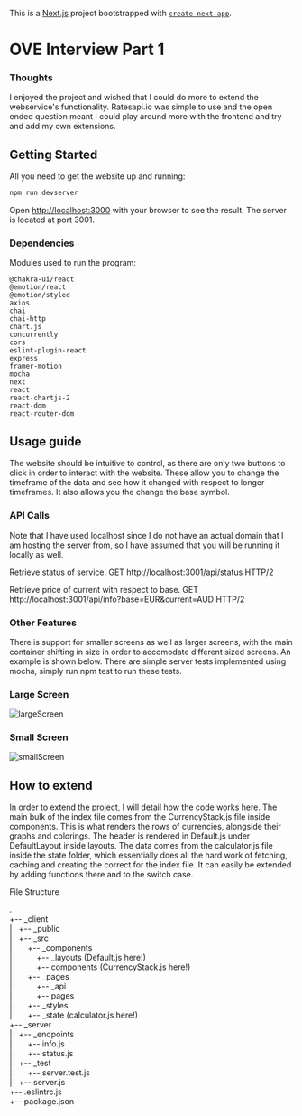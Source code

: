 This is a [Next.js](https://nextjs.org/) project bootstrapped with [`create-next-app`](https://github.com/vercel/next.js/tree/canary/packages/create-next-app).

# OVE Interview Part 1

### Thoughts

I enjoyed the project and wished that I could do more to extend the webservice's functionality. Ratesapi.io was simple to use and the open ended question meant I could play around more with the frontend and try and add my own extensions. 

## Getting Started

All you need to get the website up and running:

```bash
npm run devserver
```

Open [http://localhost:3000](http://localhost:3000) with your browser to see the result. The server is located at port 3001. 

### Dependencies

Modules used to run the program: 

```
@chakra-ui/react
@emotion/react
@emotion/styled
axios
chai
chai-http
chart.js
concurrently
cors
eslint-plugin-react
express
framer-motion
mocha
next
react
react-chartjs-2
react-dom
react-router-dom
```


## Usage guide 

The website should be intuitive to control, as there are only two buttons to click in order to interact with the website. These allow you to change the timeframe of the data and see how it changed with respect to longer timeframes. It also allows you the change the base symbol.

### API Calls

Note that I have used localhost since I do not have an actual domain that I am hosting the server from, so I have assumed that you will be running it locally as well.

Retrieve status of service.
GET http://localhost:3001/api/status HTTP/2

Retrieve price of current with respect to base.
GET http://localhost:3001/api/info?base=EUR&current=AUD HTTP/2

### Other Features

There is support for smaller screens as well as larger screens, with the main container shifting in size in order to accomodate different sized screens. An example is shown below. There are simple server tests implemented using mocha, simply run npm test to run these tests.

### Large Screen

![largeScreen](https://imgur.com/o0vcowN.png)

### Small Screen

![smallScreen](https://imgur.com/x65AsdX.png)

## How to extend

In order to extend the project, I will detail how the code works here. The main bulk of the index file comes from the CurrencyStack.js file inside components. This is what renders the rows of currencies, alongside their graphs and colorings. The header is rendered in Default.js under DefaultLayout inside layouts. The data comes from the calculator.js file inside the state folder, which essentially does all the hard work of fetching, caching and creating the correct for the index file. It can easily be extended by adding functions there and to the switch case.

File Structure

.\
+-- _client\
|   +-- _public\
|   +-- _src\
|       +-- _components\
|           +-- _layouts (Default.js here!)\
|           +-- components (CurrencyStack.js here!)\
|       +-- _pages\
|           +-- _api\
|           +-- pages\
|       +-- _styles\
|       +-- _state (calculator.js here!)\
+-- _server\
|   +-- _endpoints\
|       +-- info.js\
|       +-- status.js\
|   +-- _test\
|       +-- server.test.js\
|   +-- server.js\
+-- .eslintrc.js\
+-- package.json
